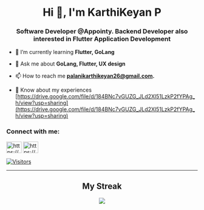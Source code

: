 <h1 align="center">Hi 👋, I'm KarthiKeyan P</h1>
<h3 align="center">Software Developer @Appointy. Backend Developer also interested in Flutter Application Development</h3>



- 🌱 I’m currently learning **Flutter, GoLang**

- 💬 Ask me about **GoLang, Flutter, UX design**

- 📫 How to reach me **palanikarthikeyan26@gmail.com.**

- 📄 Know about my experiences [https://drive.google.com/file/d/184BNc7vGUZG_JLd2Xl51LzkP2fYPAg_h/view?usp=sharing](https://drive.google.com/file/d/184BNc7vGUZG_JLd2Xl51LzkP2fYPAg_h/view?usp=sharing)

<h3 align="left">Connect with me:</h3>
<p align="left">
<a href="https://linkedin.com/in/https://www.linkedin.com/in/karthikeyan-palani/" target="blank"><img align="center" src="https://raw.githubusercontent.com/rahuldkjain/github-profile-readme-generator/master/src/images/icons/Social/linked-in-alt.svg" alt="https://www.linkedin.com/in/karthikeyan-palani/" height="30" width="40" /></a>
<a href="https://www.hackerrank.com/https://www.hackerrank.com/karthikeyan1908" target="blank"><img align="center" src="https://raw.githubusercontent.com/rahuldkjain/github-profile-readme-generator/master/src/images/icons/Social/hackerrank.svg" alt="https://www.hackerrank.com/karthikeyan1908" height="30" width="40" /></a>
</p>


[![Visitors](https://komarev.com/ghpvc/?username=KarthikeyanPegasus&label=Profile%20views&color=0e75b6&style=flat)](https://github.com/KarthikeyanPegasus)

---
<h2 align="center"> My Streak </h3>

<p align = "center">
<img src = "https://github-readme-streak-stats.herokuapp.com/?user=KarthikeyanPegasus&line_height=30&">
</p>

</details>
